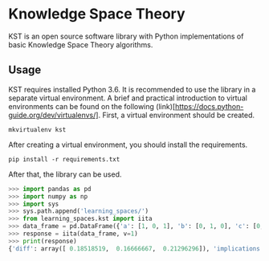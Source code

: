 # Knowledge Space Theory

KST is an open source software library with Python implementations of basic Knowledge Space Theory algorithms.

## Usage

KST requires installed Python 3.6. It is recommended to use the library in a separate virtual environment. A brief and practical introduction to virtual environments can be found on the following (link)[https://docs.python-guide.org/dev/virtualenvs/].
First, a virtual environment should be created.
```
mkvirtualenv kst
```
After creating a virtual environment, you should install the requirements.
```
pip install -r requirements.txt
```
After that, the library can be used.
```python
>>> import pandas as pd
>>> import numpy as np
>>> import sys
>>> sys.path.append('learning_spaces/')
>>> from learning_spaces.kst import iita
>>> data_frame = pd.DataFrame({'a': [1, 0, 1], 'b': [0, 1, 0], 'c': [0, 1, 1]})
>>> response = iita(data_frame, v=1)
>>> print(response)
{'diff': array([ 0.18518519,  0.16666667,  0.21296296]), 'implications': [(0, 1), (0, 2), (2, 0), (2, 1)], 'error.rate': 0.5, 'selection.set.index': 1, 'v': 1}
```
